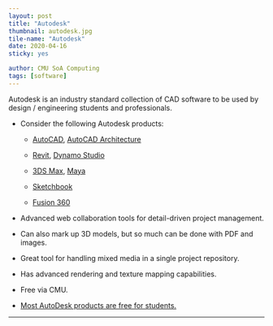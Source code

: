 ```yaml
---
layout: post
title: "Autodesk"
thumbnail: autodesk.jpg
tile-name: "Autodesk"
date: 2020-04-16
sticky: yes

author: CMU SoA Computing
tags: [software]
---
```


Autodesk is an industry standard collection of CAD software to be used by design / engineering students and professionals.

- Consider the following Autodesk products:

  - [AutoCAD](https://www.autodesk.com/education/free-software/autocad), [AutoCAD Architecture](https://www.autodesk.com/education/free-software/autocad-architecture)

  - [Revit](https://www.autodesk.com/education/free-software/revit), [Dynamo Studio](https://www.autodesk.com/education/free-software/dynamo-studio)

  - [3DS Max](https://www.autodesk.com/education/free-software/3ds-max), [Maya](https://www.autodesk.com/education/free-software/maya)

  - [Sketchbook](https://www.autodesk.com/education/free-software/sketchbook-students) 

  - [Fusion 360](https://www.autodesk.com/products/fusion-360/students-teachers-educators)

- Advanced web collaboration tools for detail-driven project management.

- Can also mark up 3D models, but so much can be done with PDF and images.

- Great tool for handling mixed media in a single project repository.

- Has advanced rendering and texture mapping capabilities.

- Free via CMU.

- [Most AutoDesk products are free for students.](https://www.autodesk.com/education/free-software/featured)


---